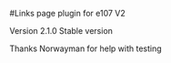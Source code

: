 #Links page plugin for e107 V2

Version 2.1.0 Stable version

Thanks Norwayman for help with testing 




